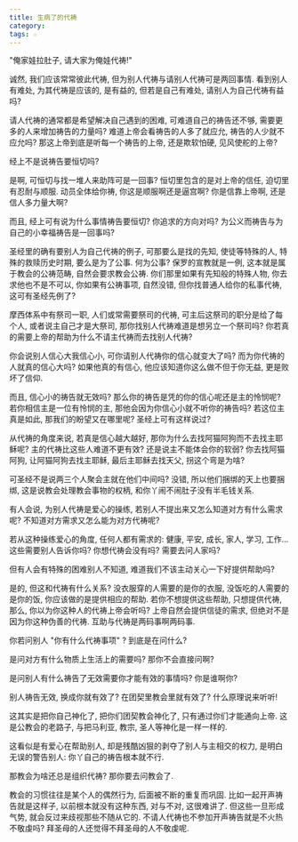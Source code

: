 ```yaml
---
title: 生病了的代祷
category:
tags: ☆
---
```


"俺家娃拉肚子, 请大家为俺娃代祷!"

诚然, 我们应该常常彼此代祷, 但为别人代祷与请别人代祷可是两回事情. 看到别人有难处, 为其代祷是应该的, 是有益的, 但若是自己有难处, 请别人为自己代祷有益吗?

请人代祷的通常都是希望解决自己遇到的困难, 可难道自己的祷告还不够, 需要更多的人来增加祷告的力量吗? 难道上帝会看祷告的人多了就应允, 祷告的人少就不应允吗? 那这上帝到底是听每一个祷告的上帝, 还是欺软怕硬, 见风使舵的上帝?

经上不是说祷告要恒切吗?

是啊, 可恒切与找一堆人来助阵可是一回事? 恒切里包含的是对上帝的信任, 迫切里有忍耐与顺服. 动员全体给你祷, 你这是顺服啊还是逼宫啊? 你是信靠上帝啊, 还是信人多力量大啊?

而且, 经上可有说为什么事情祷告要恒切? 你追求的方向对吗? 为公义而祷告与为自己的小幸福祷告是一回事吗?

圣经里的确有要别人为自己代祷的例子, 可那要么是找的先知, 使徒等特殊的人, 特殊的救赎历史时期, 要么是为了公事. 何为公事? 保罗的宣教就是一例, 这本就是属于教会的公祷范畴, 自然会要求教会公祷. 你们那里如果有先知般的特殊人物, 你去求他也不是不可以, 你如果有公祷事项, 自然没错, 但你找普通人给你的私事代祷, 这可有圣经先例了?

摩西体系中有祭司一职, 人们或常需要祭司的代祷, 可主后这祭司的职分是给了每个人, 或者说主自己才是大祭司, 那你找别人代祷难道是想另立一个祭司吗? 你若真的需要上帝的帮助为什么不请主代祷而去找别人代祷?

你会说别人信心大我信心小, 可你请别人代祷你的信心就变大了吗? 而为你代祷的人就真的信心大吗? 如果他真的有信心, 他应该知道你这么做不但于你无益, 更是败坏了信仰.

而且, 信心小的祷告就无效吗? 那么你的祷告是凭的你的信心呢还是主的怜悯呢? 若你相信主是一位有怜悯的主, 那他会因为你信心小就不听你的祷告吗? 若这位主真是如此, 那我们的盼望又在哪里呢? 圣经上可有这样说过?

从代祷的角度来说, 若真是信心越大越好, 那你为什么去找阿猫阿狗而不去找主耶稣呢? 主的代祷比这些人难道不更有效? 还是说主不能体会你的软弱? 你去找阿猫阿狗, 让阿猫阿狗去找主耶稣, 最后主耶稣去找天父, 拐这个弯是为啥?

可圣经不是说两三个人聚会主就在他们中间吗? 没错, 所以他们捆绑的天上也要捆绑, 这是说教会处理教会事物的权柄, 和你丫闹不闹肚子没有半毛钱关系.

有人会说, 为别人代祷是爱心的操练, 若别人不提出来又怎么知道对方有什么需求呢? 不知道对方需求又怎么能为对方代祷呢?

若从这种操练爱心的角度, 任何人都有需求的: 健康, 平安, 成长, 家人, 学习, 工作... 这些需要别人告诉你吗? 你想代祷会没有吗? 需要去问人家吗?

但有人会有特殊的困难别人不知道, 难道我们不该主动关心一下好提供帮助吗?

是的, 但这和代祷有什么关系? 没衣服穿的人需要的是你的衣服, 没饭吃的人需要的是你的饭,  你应该做的是提供相应的帮助. 若你不想提供这些帮助, 只想提供代祷, 那么, 你以为你这种人的代祷上帝会听吗? 上帝自然会提供信徒的需求, 但绝对不是因为你这种伪善的代祷. 互助与代祷是两码事啊两码事.

你若问别人 "你有什么代祷事项" ? 到底是在问什么?

是问对方有什么物质上生活上的需要吗? 那你不会直接问啊?

是问别人有什么祷告了无效需要你才能有效的事情吗? 你是谁啊你?

别人祷告无效, 换成你就有效了? 在团契里教会里就有效了? 什么原理说来听听!

这其实是把你自己神化了, 把你们团契教会神化了, 只有通过你们才能通向上帝. 这是公教会的老路子, 与把马利亚, 教宗, 圣人等神化是一样一样的.

这看似是有爱心在帮助别人, 却是残酷凶狠的剥夺了别人与主相交的权力, 是明白无误的警告别人: 你丫自己的祷告根本就不行.

那教会为啥还总是组织代祷? 那你要去问教会了.

教会的习惯往往是某个人的偶然行为, 后面被不断的重复而巩固. 比如一起开声祷告就是这样子, 以前根本就没有这种东西, 对与不对, 这很难讲了. 但这些一旦形成气势, 就会反过来歧视那些不随从它的. 不请人代祷也不参加开声祷告就是不火热不敬虔吗? 拜圣母的人还觉得不拜圣母的人不敬虔呢.
